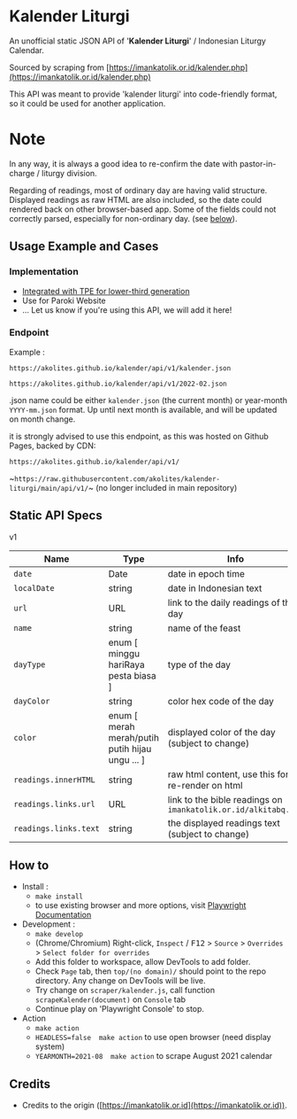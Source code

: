 # Kalender Liturgi
An unofficial static JSON API of '__Kalender Liturgi__' / Indonesian Liturgy Calendar.

Sourced by scraping from [https://imankatolik.or.id/kalender.php](https://imankatolik.or.id/kalender.php)

This API was meant to provide 'kalender liturgi' into code-friendly format, so it could be used for another application.


# Note
In any way, it is always a good idea to re-confirm the date with pastor-in-charge / liturgy division.

Regarding of readings, most of ordinary day are having valid structure. Displayed readings as raw HTML are also included, so the date could rendered back on other browser-based app. Some of the fields could not correctly parsed, especially for non-ordinary day. (see [below](#static-api-specs)).


## Usage Example and Cases
### Implementation
- [Integrated with TPE for lower-third generation](https://github.com/akolites/lower-third/blob/main/dashboard/kalender.js)
- Use for Paroki Website
- ...
Let us know if you're using this API, we will add it here!

### Endpoint
Example : 

`https://akolites.github.io/kalender/api/v1/kalender.json`

`https://akolites.github.io/kalender/api/v1/2022-02.json`

.json name could be either `kalender.json` (the current month) or year-month `YYYY-mm.json` format. 
Up until next month is available, and will be updated on month change.

it is strongly advised to use this endpoint, as this was hosted on Github Pages, backed by CDN:

`https://akolites.github.io/kalender/api/v1/`

~`https://raw.githubusercontent.com/akolites/kalender-liturgi/main/api/v1/`~
(no longer included in main repository)


## Static API Specs

v1

| Name | Type | Info |
| ------------- | ------------- | ----- |
| `date` | Date | date in epoch time |
| `localDate` | string | date in Indonesian text |
| `url` | URL | link to the daily readings of the day |
| `name` | string | name of the feast |
| `dayType` | enum [ minggu hariRaya pesta biasa ] | type of the day |
| `dayColor` | string | color hex code of the day |
| `color` | enum [ merah merah/putih putih hijau ungu ... ] | displayed color of the day (subject to change) |
| `readings.innerHTML` | string | raw html content, use this for re-render on html |
| `readings.links.url` | URL | link to the bible readings on `imankatolik.or.id/alkitabq.php` |
| `readings.links.text` | string | the displayed readings text (subject to change) |


## How to
- Install : 
    - `make install`
    - to use existing browser and more options, visit [Playwright Documentation](playwright.dev)
- Development : 
    - `make develop`
    - (Chrome/Chromium) Right-click, `Inspect` / <kbd>F12</kbd> > `Source` > `Overrides` > `Select folder for overrides`
    - Add this folder to workspace, allow DevTools to add folder.
    - Check `Page` tab, then `top/(no domain)/` should point to the repo directory. Any change on DevTools will be live.
    - Try change on `scraper/kalender.js`, call function `scrapeKalender(document)` on `Console` tab
    - Continue play on 'Playwright Console' to stop.
- Action
    - `make action`
    - `HEADLESS=false  make action` to use open browser (need display system)
    - `YEARMONTH=2021-08  make action` to scrape August 2021 calendar


## Credits
- Credits to the origin ([https://imankatolik.or.id](https://imankatolik.or.id)).
